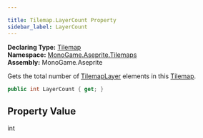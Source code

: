 ```yaml
---

title: Tilemap.LayerCount Property
sidebar_label: LayerCount
---
```

**Declaring Type:** [Tilemap](../)  
**Namespace:** [MonoGame.Aseprite.Tilemaps](../../)  
**Assembly:** MonoGame.Aseprite

Gets the total number of [TilemapLayer](../../TilemapLayer/) elements in this [Tilemap](../).

```csharp
public int LayerCount { get; }
```

## Property Value

int


